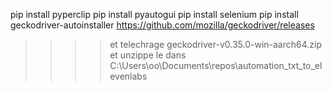 pip install pyperclip
pip install pyautogui
pip install selenium
pip install geckodriver-autoinstaller
https://github.com/mozilla/geckodriver/releases  
>>>>et telechrage geckodriver-v0.35.0-win-aarch64.zip et unzippe le dans C:\Users\oo\Documents\repos\automation_txt_to_elevenlabs

